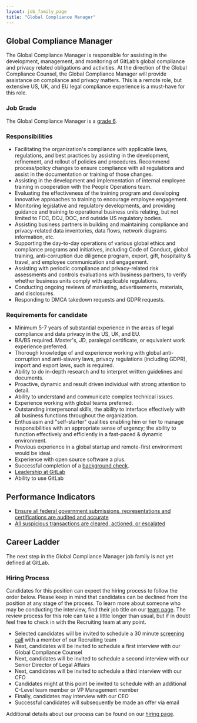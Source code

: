 ```yaml
---
layout: job_family_page
title: "Global Compliance Manager"
---
```


## Global Compliance Manager

The Global Compliance Manager is responsible for assisting in the development, management, and monitoring of GitLab’s global compliance and privacy related obligations and activities. At the direction of the Global Compliance Counsel, the Global Compliance Manager will provide assistance on compliance and privacy matters. This is a remote role, but extensive US, UK, and EU legal compliance experience is a must-have for this role.

### Job Grade

The Global Compliance Manager is a [grade 6](/handbook/total-rewards/compensation/compensation-calculator/#gitlab-job-grades).

### Responsibilities

- Facilitating the organization's compliance with applicable laws, regulations, and best practices by assisting in the development, refinement, and rollout of policies and procedures. Recommend process/policy changes to ensure compliance with all regulations and assist in the documentation or training of those changes.
- Assisting in the development and implementation of internal employee training in cooperation with the People Operations team.
- Evaluating the effectiveness of the training program and developing innovative approaches to training to encourage employee engagement.
- Monitoring legislative and regulatory developments, and providing guidance and training to operational business units relating, but not limited to FCC, DOJ, DOC, and outside US regulatory bodies.
- Assisting business partners in building and maintaining compliance and privacy-related data inventories, data flows, network diagrams information, etc.
- Supporting the day-to-day operations of various global ethics and compliance programs and initiatives, including Code of Conduct, global training, anti-corruption due diligence program, export, gift, hospitality & travel, and employee communication and engagement.
- Assisting with periodic compliance and privacy-related risk assessments and controls evaluations with business partners, to verify whether business units comply with applicable regulations.
- Conducting ongoing reviews of marketing, advertisements, materials, and disclosures.
- Responding to DMCA takedown requests and GDPR requests.

### Requirements for candidate

- Minimum 5-7 years of substantial experience in the areas of legal compliance and data privacy in the US, UK, and EU.
- BA/BS required. Master's, JD, paralegal certificate, or equivalent work experience preferred.
- Thorough knowledge of and experience working with global anti-corruption and anti-slavery laws, privacy regulations (including GDPR), import and export laws, such is required.
- Ability to do in-depth research and to interpret written guidelines and documents.
- Proactive, dynamic and result driven individual with strong attention to detail.
- Ability to understand and communicate complex technical issues.
- Experience working with global teams preferred.
- Outstanding interpersonal skills, the ability to interface effectively with all business functions throughout the organization.
- Enthusiasm and "self-starter" qualities enabling him or her to manage responsibilities with an appropriate sense of urgency; the ability to function effectively and efficiently in a fast-paced & dynamic environment.
- Previous experience in a global startup and remote-first environment would be ideal.
- Experience with open source software a plus.
- Successful completion of a [background check](/handbook/legal/gitlab-code-of-business-conduct-and-ethics/#background-checks).
- [Leadership at GitLab](https://about.gitlab.com/company/team/structure/#management-group)
- Ability to use GitLab

## Performance Indicators
- [Ensure all federal government submissions, representations and certifications are audited and accurate](/handbook/legal/#ensure-all-federal-government-submissions-representations-and-certifications-are-audited-and-accurate--100)
- [All suspicious transactions are cleared, actioned, or escalated](/handbook/legal/#all-suspicious-transactions-are-cleared-actioned-or-escalated---1-business-day)


## Career Ladder

The next step in the Global Compliance Manager job family is not yet defined at GitLab.

### Hiring Process

Candidates for this position can expect the hiring process to follow the order below. Please keep in mind that candidates can be declined from the position at any stage of the process. To learn more about someone who may be conducting the interview, find their job title on our [team page](/company/team). The review process for this role can take a little longer than usual, but if in doubt feel free to check in with the Recruiting team at any point.

* Selected candidates will be invited to schedule a 30 minute [screening call](/handbook/hiring/#screening-call) with a member of our Recruiting team
* Next, candidates will be invited to schedule a first interview with our Global Compliance Counsel
* Next, candidates will be invited to schedule a second interview with our Senior Director of Legal Affairs
* Next, candidates will be invited to schedule a third interview with our CFO
* Candidates might at this point be invited to schedule with an additional C-Level team member or VP Management member
* Finally, candidates may interview with our CEO
* Successful candidates will subsequently be made an offer via email

Additional details about our process can be found on our [hiring page](/handbook/hiring).
